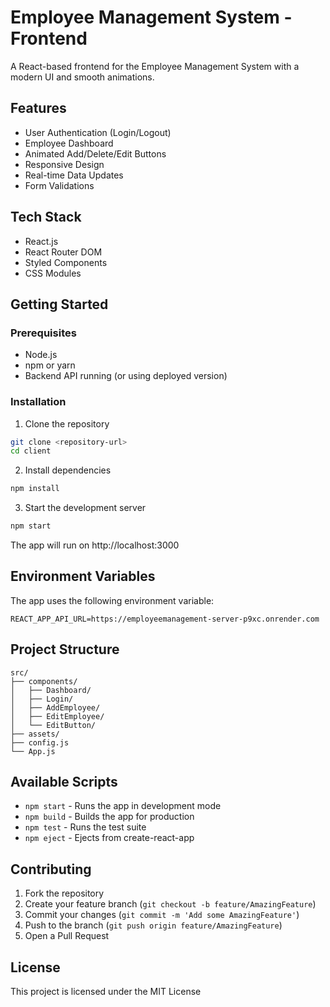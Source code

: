# Employee Management System - Frontend

A React-based frontend for the Employee Management System with a modern UI and smooth animations.

## Features

- User Authentication (Login/Logout)
- Employee Dashboard
- Animated Add/Delete/Edit Buttons
- Responsive Design
- Real-time Data Updates
- Form Validations

## Tech Stack

- React.js
- React Router DOM
- Styled Components
- CSS Modules

## Getting Started

### Prerequisites

- Node.js
- npm or yarn
- Backend API running (or using deployed version)

### Installation

1. Clone the repository

```bash
git clone <repository-url>
cd client
```

2. Install dependencies

```bash
npm install
```

3. Start the development server

```bash
npm start
```

The app will run on http://localhost:3000

## Environment Variables

The app uses the following environment variable:

```env
REACT_APP_API_URL=https://employeemanagement-server-p9xc.onrender.com
```

## Project Structure

```
src/
├── components/
│   ├── Dashboard/
│   ├── Login/
│   ├── AddEmployee/
│   ├── EditEmployee/
│   └── EditButton/
├── assets/
├── config.js
└── App.js
```

## Available Scripts

- `npm start` - Runs the app in development mode
- `npm build` - Builds the app for production
- `npm test` - Runs the test suite
- `npm eject` - Ejects from create-react-app

## Contributing

1. Fork the repository
2. Create your feature branch (`git checkout -b feature/AmazingFeature`)
3. Commit your changes (`git commit -m 'Add some AmazingFeature'`)
4. Push to the branch (`git push origin feature/AmazingFeature`)
5. Open a Pull Request

## License

This project is licensed under the MIT License
